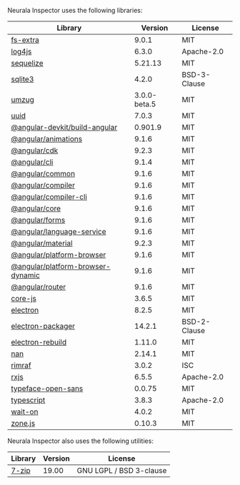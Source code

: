 Neurala Inspector uses the following libraries:

| Library                                                                                        | Version      | License      |
| ---------------------------------------------------------------------------------------------- | ------------ | ------------ |
| [fs-extra](https://github.com/jprichardson/node-fs-extra)                              | 9.0.1        | MIT          |
| [log4js](https://github.com/log4js-node/log4js-node)                                   | 6.3.0        | Apache-2.0   |
| [sequelize](https://github.com/sequelize/sequelize)                                    | 5.21.13      | MIT          |
| [sqlite3](https://github.com/mapbox/node-sqlite3)                                            | 4.2.0        | BSD-3-Clause |
| [umzug](https://github.com/sequelize/umzug)                                            | 3.0.0-beta.5 | MIT          |
| [uuid](https://github.com/uuidjs/uuid)                                                 | 7.0.3        | MIT          |
| [@angular-devkit/build-angular](https://github.com/angular/angular-cli)                | 0.901.9      | MIT          |
| [@angular/animations](https://github.com/angular/angular)                              | 9.1.6        | MIT          |
| [@angular/cdk](https://github.com/angular/components)                                  | 9.2.3        | MIT          |
| [@angular/cli](https://github.com/angular/angular-cli)                                 | 9.1.4        | MIT          |
| [@angular/common](https://github.com/angular/angular)                                  | 9.1.6        | MIT          |
| [@angular/compiler](https://github.com/angular/angular)                                | 9.1.6        | MIT          |
| [@angular/compiler-cli](https://github.com/angular/angular)                            | 9.1.6        | MIT          |
| [@angular/core](https://github.com/angular/angular)                                    | 9.1.6        | MIT          |
| [@angular/forms](https://github.com/angular/angular)                                   | 9.1.6        | MIT          |
| [@angular/language-service](https://github.com/angular/angular)                        | 9.1.6        | MIT          |
| [@angular/material](https://github.com/angular/components)                             | 9.2.3        | MIT          |
| [@angular/platform-browser](https://github.com/angular/angular)                        | 9.1.6        | MIT          |
| [@angular/platform-browser-dynamic](https://github.com/angular/angular)                | 9.1.6        | MIT          |
| [@angular/router](https://github.com/angular/angular)                                  | 9.1.6        | MIT          |
| [core-js](https://github.com/zloirock/core-js)                                         | 3.6.5        | MIT          |
| [electron](https://github.com/electron/electron)                                       | 8.2.5        | MIT          |
| [electron-packager](https://github.com/electron/electron-packager)                     | 14.2.1       | BSD-2-Clause |
| [electron-rebuild](https://github.com/electron/electron-rebuild)                       | 1.11.0       | MIT          |
| [nan](https://github.com/nodejs/nan)                                                         | 2.14.1       | MIT          |
| [rimraf](https://github.com/isaacs/rimraf)                                                   | 3.0.2        | ISC          |
| [rxjs](https://github.com/reactivex/rxjs)                                              | 6.5.5        | Apache-2.0   |
| [typeface-open-sans](https://github.com/KyleAMathews/typefaces/tree/master/packages/open-sans) | 0.0.75       | MIT          |
| [typescript](https://github.com/Microsoft/TypeScript)                                  | 3.8.3        | Apache-2.0   |
| [wait-on](https://github.com/jeffbski/wait-on)                                       | 4.0.2        | MIT          |
| [zone.js](https://github.com/angular/angular)                                                | 0.10.3       | MIT          |

Neurala Inspector also uses the following utilities:

| Library                                                                                        | Version      | License      |
| ---------------------------------------------------------------------------------------------- | ------------ | ------------ |
| [7-zip](https://www.7-zip.org)                              | 19.00        | GNU LGPL / BSD 3-clause          |
